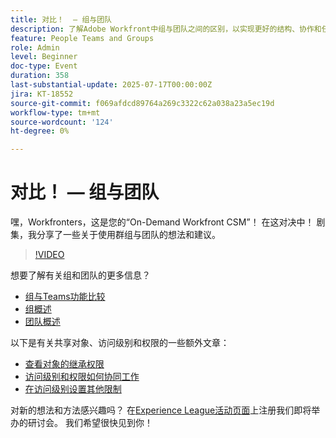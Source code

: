 ```yaml
---
title: 对比！  — 组与团队
description: 了解Adobe Workfront中组与团队之间的区别，以实现更好的结构、协作和任务管理。
feature: People Teams and Groups
role: Admin
level: Beginner
doc-type: Event
duration: 358
last-substantial-update: 2025-07-17T00:00:00Z
jira: KT-18552
source-git-commit: f069afdcd89764a269c3322c62a038a23a5ec19d
workflow-type: tm+mt
source-wordcount: '124'
ht-degree: 0%

---
```



# 对比！  — 组与团队

嘿，Workfronters，这是您的“On-Demand Workfront CSM”！ 在这对决中！ 剧集，我分享了一些关于使用群组与团队的想法和建议。

>[!VIDEO](https://video.tv.adobe.com/v/3467363/?learn=on&enablevpops&captions=chi_hans)

想要了解有关组和团队的更多信息？

* [组与Teams功能比较](https://experienceleague.adobe.com/zh-hans/docs/workfront/using/teams-groups/work-with-groups-teams/understanding-differences-and-similarities-between-groups-and-teams)
* [组概述](https://experienceleague.adobe.com/zh-hans/docs/workfront/using/administration-and-setup/manage-groups/groups/groups)
* [团队概述](https://experienceleague.adobe.com/zh-hans/docs/workfront/using/teams-groups/create-manage-teams/teams-overview)

以下是有关共享对象、访问级别和权限的一些额外文章：

* [查看对象的继承权限](https://experienceleague.adobe.com/zh-hans/docs/workfront/using/basics/grant-request-object-permissions/view-inherited-permissions-on-objects)
* [访问级别和权限如何协同工作](https://experienceleague.adobe.com/zh-hans/docs/workfront/using/administration-and-setup/add-users/access-levels/access-level-overview#how-access-levels-and-permissions-work-together)
* [在访问级别设置其他限制](https://experienceleague.adobe.com/zh-hans/docs/workfront/using/administration-and-setup/add-users/configure-access/create-modify-access-levels#planner-users:~:text=Click%20Set%20additional%20restrictions%2C%20then%20set%20any%20of%20the%20following%20restrictions%20for%20the%20access%20level)

对新的想法和方法感兴趣吗？ 在[Experience League活动页面](https://experienceleague.adobe.com/zh-hans/events?filters=Workfront)上注册我们即将举办的研讨会。 我们希望很快见到你！


